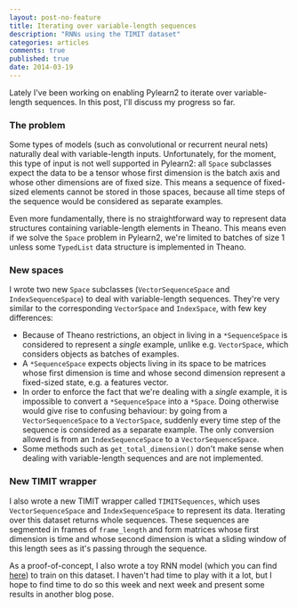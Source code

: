 ```yaml
---
layout: post-no-feature
title: Iterating over variable-length sequences
description: "RNNs using the TIMIT dataset"
categories: articles
comments: true
published: true
date: 2014-03-19
---
```


Lately I've been working on enabling Pylearn2 to iterate over variable-length
sequences. In this post, I'll discuss my progress so far.

### The problem

Some types of models (such as convolutional or recurrent neural nets) naturally
deal with variable-length inputs. Unfortunately, for the moment, this type of
input is not well supported in Pylearn2: all `Space` subclasses expect the data
to be a tensor whose first dimension is the batch axis and whose other
dimensions are of fixed size. This means a sequence of fixed-sized elements
cannot be stored in those spaces, because all time steps of the sequence would
be considered as separate examples.

Even more fundamentally, there is no straightforward way to represent data
structures containing variable-length elements in Theano. This means even if we
solve the `Space` problem in Pylearn2, we're limited to batches of size 1 unless
some `TypedList` data structure is implemented in Theano.

### New spaces

I wrote two new `Space` subclasses (`VectorSequenceSpace` and
`IndexSequenceSpace`) to deal with variable-length sequences. They're very
similar to the corresponding `VectorSpace` and `IndexSpace`, with few key
differences:

* Because of Theano restrictions, an object in living in a `*SequenceSpace` is
  considered to represent a _single_ example, unlike e.g. `VectorSpace`, which
  considers objects as batches of examples.
* A `*SequenceSpace` expects objects living in its space to be matrices whose
  first dimension is time and whose second dimension represent a fixed-sized
  state, e.g. a features vector.
* In order to enforce the fact that we're dealing with a _single_ example, it
  is impossible to convert a `*SequenceSpace` into a `*Space`. Doing otherwise
  would give rise to confusing behaviour: by going from a `VectorSequenceSpace`
  to a `VectorSpace`, suddenly every time step of the sequence is considered as
  a separate example. The only conversion allowed is from an
  `IndexSequenceSpace` to a `VectorSequenceSpace`.
* Some methods such as `get_total_dimension()` don't make sense when dealing
  with variable-length sequences and are not implemented.

### New TIMIT wrapper

I also wrote a new TIMIT wrapper called `TIMITSequences`, which uses
`VectorSequenceSpace` and `IndexSequenceSpace` to represent its data. Iterating
over this dataset returns whole sequences. These sequences are segmented in
frames of `frame_length` and form matrices whose first dimension is time and
whose second dimension is what a sliding window of this length sees as it's
passing through the sequence.

As a proof-of-concept, I also wrote a toy RNN model (which you can find
[here](https://github.com/vdumoulin/research/blob/master/code/pylearn2/models/rnn.py))
to train on this dataset. I haven't had time to play with it a lot, but I hope
to find time to do so this week and next week and present some results in
another blog pose.
